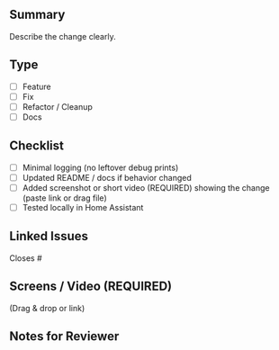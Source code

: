 ## Summary
Describe the change clearly.

## Type
- [ ] Feature
- [ ] Fix
- [ ] Refactor / Cleanup
- [ ] Docs

## Checklist
- [ ] Minimal logging (no leftover debug prints)
- [ ] Updated README / docs if behavior changed
- [ ] Added screenshot or short video (REQUIRED) showing the change (paste link or drag file)
- [ ] Tested locally in Home Assistant

## Linked Issues
Closes #

## Screens / Video (REQUIRED)
(Drag & drop or link)

## Notes for Reviewer
